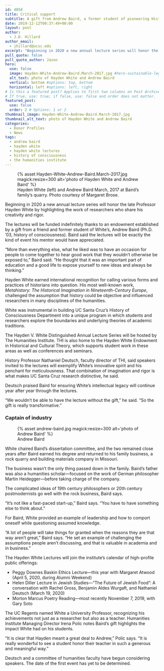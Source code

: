 ```yaml
---
id: 4058
title: Critical support
subtitle: A gift from Andrew Baird, a former student of pioneering History of Consciousness Professor Hayden White, has endowed an annual lecture honoring White and his work
date: 2019-12-12T00:37:49+00:00
layout: post
author:
  - J.D. Hillard
author_email:
  - jhillard@ucsc.edu
excerpt: "Beginning in 2020 a new annual lecture series will honor the late Professor Hayden White by highlighting the work of researchers who share his creativity and rigor."
pull_quote: false
pull_quote_author: Jason
hero:
  use: false
  image: Hayden-White-Andrew-Baird.March-2017.jpg #hero-sustainable-legacy.jpg #best at 1000px by 450px
  alt_text: photo of Hayden White and Andrew Baird
  vertical: bottom #options: top, bottom
  horizontal: left #options: left, right
# Is this a featured post? Applies to first two columns on Post Archive Page.
# If true, use: true; if false, use: false and order does not matter.
featured_post:
  use: false
  order: 2 # Options: 1 or 2
thumbnail_image: Hayden-White-Andrew-Baird.March-2017.jpg
thumbnail_alt_text: photo of Hayden White and Andrew Baird
categories:
  - Donor Profiles
  - News
tags:
  - andrew baird
  - hayden white
  - hayden white lectures
  - history of consciousness
  - the humanities institute
---
```


<figure class="inline-image right">
{% asset Hayden-White-Andrew-Baird.March-2017.jpg magick:resize=300 alt='photo of Hayden White and Andrew Baird' %}
<figcaption>Hayden White (left) and Andrew Baird March, 2017 at Baird&#8217;s family&#8217;s quarry. Photo courtesy of Margaret Brose.</figcaption></figure>

Beginning in 2020 a new annual lecture series will honor the late Professor Hayden White by highlighting the work of researchers who share his creativity and rigor.

The lectures will be funded indefinitely thanks to an endowment established by a gift from a friend and former student of White’s, Andrew Baird (Ph.D. &#8217;03, history of consciousness). Baird said the lectures will be exactly the kind of event his mentor would have appreciated.

“More than everything else, what he liked was to have an occasion for people to come together to hear good work that they wouldn’t otherwise be exposed to,” Baird said. “He thought that it was an important part of education and a good life to expose yourself to new ideas and always be thinking.”

Hayden White earned international recognition for calling various forms and practices of historians into question. His most well-known work, _Metahistory: The Historical Imagination in Nineteenth-Century Europe_, challenged the assumption that history could be objective and influenced researchers in many disciplines of the humanities.

White was instrumental in building UC Santa Cruz’s History of Consciousness Department into a unique program in which students and researchers explore the boundaries and underlying theories of academic traditions.

The Hayden V. White Distinguished Annual Lecture Series will be hosted by The Humanities Institute. THI is also home to the Hayden White Endowment in Historical and Cultural Theory, which supports student work in these areas as well as conferences and seminars.

History Professor Nathaniel Deutsch, faculty director of THI, said speakers invited to the lectures will exemplify White’s innovative spirit and his penchant for meticulousness. That combination of imagination and rigor is what makes UC Santa Cruz research distinctive, he said.

Deutsch praised Baird for ensuring White’s intellectual legacy will continue year after year through the lectures.

“We wouldn’t be able to have the lecture without the gift,” he said. “So the gift is really transformative.”

### Captain of industry

<figure class="inline-image right">
{% asset andrew-baird.jpg magick:resize=300 alt='photo of Andrew Baird' %}
<figcaption>Andrew Baird</figcaption></figure>

White chaired Baird’s dissertation committee, and the two remained close years after Baird earned his degree and returned to his family business, a rock quarry and building materials company in Missouri.

The business wasn’t the only thing passed down in the family. Baird’s father was also a humanities scholar—focused on the work of German philosopher Martin Heidegger—before taking charge of the company.

The complicated ideas of 19th century philosophers or 20th century postmodernists go well with the rock business, Baird says.

“It’s not like a fast-paced start-up,” Baird says. “You have to have something else to think about.”

For Baird, White provided an example of leadership and how to comport oneself while questioning assumed knowledge.

“A lot of people will take things for granted when the reasons they are that way aren’t great,” Baird says. “He set an example of challenging the assumptions people aren’t discussing, and that is valuable in academia and in business.”

The Hayden White Lectures will join the institute’s calendar of high-profile public offerings:

  * Peggy Downes Baskin Ethics Lecture—this year with Margaret Atwood (April 5, 2020, during Alumni Weekend)
  * Helen Diller Lecture in Jewish Studies—“The Future of Jewish Food”: A conversation with Rachel Gross, Benjamin Aldes Wurgaft, and Nathaniel Deutsch (March 19, 2020)
  * Morton Marcus Poetry Reading—most recently November 7, 2019, with Gary Soto

The UC Regents named White a University Professor, recognizing his achievements not just as a researcher but also as a teacher. Humanities Institute Managing Director Irena Polic notes Baird’s gift highlights the impact White had on his students.

“It is clear that Hayden meant a great deal to Andrew,” Polic says. “It is really wonderful to see a student honor their teacher in such a generous and meaningful way.”

Deutsch and a committee of humanities faculty have begun considering speakers. The date of the first event has yet to be determined.

&nbsp;
